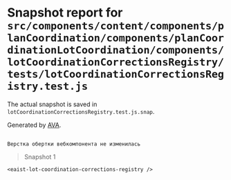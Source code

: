 # Snapshot report for `src/components/content/components/planCoordination/components/planCoordinationLotCoordination/components/lotCoordinationCorrectionsRegistry/tests/lotCoordinationCorrectionsRegistry.test.js`

The actual snapshot is saved in `lotCoordinationCorrectionsRegistry.test.js.snap`.

Generated by [AVA](https://avajs.dev).

## 
    Верстка обертки вебкомпонента не изменилась


> Snapshot 1

    <eaist-lot-coordination-corrections-registry />
